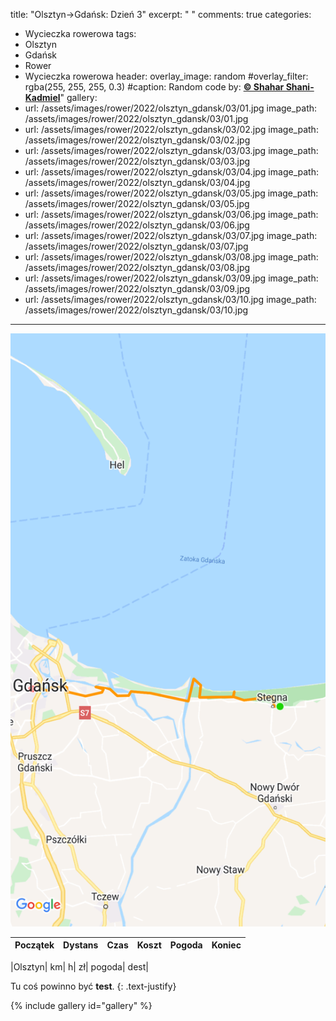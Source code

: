title: "Olsztyn->Gdańsk: Dzień 3"
excerpt: " "
comments: true
categories:
  - Wycieczka rowerowa
tags:
  - Olsztyn
  - Gdańsk
  - Rower  
  - Wycieczka rowerowa
header:
  overlay_image: random
  #overlay_filter: rgba(255, 255, 255, 0.3)
  #caption: Random code by: [**© Shahar Shani-Kadmiel**](https://shaharkadmiel.github.io)"
gallery:
  - url: /assets/images/rower/2022/olsztyn_gdansk/03/01.jpg
    image_path: /assets/images/rower/2022/olsztyn_gdansk/03/01.jpg
  - url: /assets/images/rower/2022/olsztyn_gdansk/03/02.jpg
    image_path: /assets/images/rower/2022/olsztyn_gdansk/03/02.jpg
  - url: /assets/images/rower/2022/olsztyn_gdansk/03/03.jpg
    image_path: /assets/images/rower/2022/olsztyn_gdansk/03/03.jpg
  - url: /assets/images/rower/2022/olsztyn_gdansk/03/04.jpg
    image_path: /assets/images/rower/2022/olsztyn_gdansk/03/04.jpg
  - url: /assets/images/rower/2022/olsztyn_gdansk/03/05.jpg
    image_path: /assets/images/rower/2022/olsztyn_gdansk/03/05.jpg
  - url: /assets/images/rower/2022/olsztyn_gdansk/03/06.jpg
    image_path: /assets/images/rower/2022/olsztyn_gdansk/03/06.jpg
  - url: /assets/images/rower/2022/olsztyn_gdansk/03/07.jpg
    image_path: /assets/images/rower/2022/olsztyn_gdansk/03/07.jpg
  - url: /assets/images/rower/2022/olsztyn_gdansk/03/08.jpg
    image_path: /assets/images/rower/2022/olsztyn_gdansk/03/08.jpg
  - url: /assets/images/rower/2022/olsztyn_gdansk/03/09.jpg
    image_path: /assets/images/rower/2022/olsztyn_gdansk/03/09.jpg
  - url: /assets/images/rower/2022/olsztyn_gdansk/03/10.jpg
    image_path: /assets/images/rower/2022/olsztyn_gdansk/03/10.jpg
---
![mapka](/assets/images/rower/2022/olsztyn_gdansk/03/mapka.png)

|Początek|Dystans|Czas|Koszt|Pogoda|Koniec|
|:---:|:---:|:---:|:---:|:---:|:---:|
<!--emoti weather -- ☀️🌤️🌥️🌦️🌧️🌩️-->
|Olsztyn| km| h| zł| pogoda| dest|

Tu coś powinno być **test**.
{: .text-justify}

{% include gallery id="gallery" %}
<!--
{% include video id="770VWcs8g9E" provider="youtube" %}
-->
